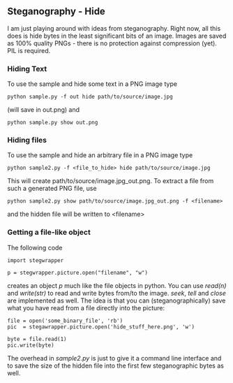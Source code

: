 Steganography - Hide
------------- 

I am just playing around with ideas from steganography. Right now, all this does is hide bytes in the least significant bits of an image. Images are saved as 100% quality PNGs - there is no protection against compression (yet). PIL is required.

### Hiding Text

To use the sample and hide some text in a PNG image type

    python sample.py -f out hide path/to/source/image.jpg

(will save in out.png) and

    python sample.py show out.png

### Hiding files

To use the sample and hide an arbitrary file in a PNG image type

    python sample2.py -f <file_to_hide> hide path/to/source/image.jpg

This will create path/to/source/image.jpg_out.png. To extract a file from such a generated
PNG file, use

    python sample2.py show path/to/source/image.jpg_out.png -f <filename>

and the hidden file will be written to &lt;filename&gt;

### Getting a file-like object

The following code

    import stegwrapper

    p = stegwrapper.picture.open("filename", "w")

creates an object *p* much like the file objects in python. You can use *read(n)* and *write(str)*
to read and write bytes from/to the image. *seek*, *tell* and *close* are implemented as well. The idea
is that you can (steganographically) save what you have read from a file directly into the picture:

    file = open('some_binary_file', 'rb')
    pic  = stegawrapper.picture.open('hide_stuff_here.png', 'w')

    byte = file.read(1)
    pic.write(byte)

The overhead in *sample2.py* is just to give it a command line interface and to save the size of the
hidden file into the first few steganographic bytes as well.